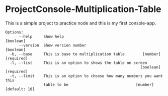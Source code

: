 # ProjectConsole-Multiplication-Table
This is a simple project to practice node and this is my first console-app.
```
Options:
      --help     Show help                                             [boolean]
      --version  Show version number                                   [boolean]
  -b, --base     This is base to multiplication table        [number] [required]
  -l, --list     This is an option to shows the table on screen
                                                            [boolean] [required]
  -t, --limit    This is an option to choose how many numbers you want this
                 table to be                              [number] [default: 10]
```